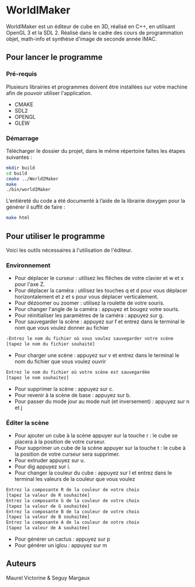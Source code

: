 # WorldIMaker

WorldIMaker est un éditeur de cube en 3D, réalisé en C++, en utilisant OpenGL 3 et la SDL 2. Réalisé dans le cadre des cours de programmation objet, math-info et synthèse d'image de seconde année IMAC.

## Pour lancer le programme

### Pré-requis 

Plusieurs librairies et programmes doivent être installées sur votre machine afin de pouvoir utiliser l'application. 

- CMAKE
- SDL2
- OPENGL 
- GLEW 

### Démarrage 

Télécharger le dossier du projet, dans le même répertoire faites les étapes suivantes : 

```bash
mkdir build
cd build
cmake ../WorldIMaker
make
./bin/worldIMaker
```
L’entièreté du code a été documenté à l’aide de la librairie doxygen pour la générer il suffit de faire : 

```bash
make html
```

## Pour utiliser le programme

Voici les outils nécessaires à l'utilisation de l'éditeur.

### Environnement 

- Pour déplacer le curseur : utilisez les flêches de votre clavier et w et x pour l'axe Z. 
- Pour déplacer la caméra : utilisez les touches q et d pour vous déplacer horizontalement et z et s pour vous déplacer verticalement.  
- Pour dézoomer ou zoomer : utilisez la roulette de votre souris. 
- Pour changer l'angle de la caméra : appuyez et bougez votre souris. 
- Pour réinitialiser les paramètres de la caméra : appuyez sur g. 
- Pour sauvegarder la scène : appuyez sur f et entrez dans le terminal le nom que vous voulez donner au fichier
```bash
-Entrez le nom du fichier où vous voulez sauvegarder votre scène
[tapez le nom du fichier souhaité]
``` 
- Pour charger une scène : appuyez sur v et entrez dans le terminal le nom du fichier que vous voulez ouvrir
```bash
Entrez le nom du fichier où votre scène est sauvegardée
[tapez le nom souhaitez]
``` 
- Pour supprimer la scène : appuyez sur c. 
- Pour revenir à la scène de base : appuyez sur b. 
- Pour passer du mode jour au mode nuit (et inversement) : appuyez sur n et j

### Éditer la scène

- Pour ajouter un cube à la scène appuyer sur la touche r : le cube se placera à la position de votre curseur. 
- Pour supprimer un cube de la scène appuyer sur la touche t : le cube à la position de votre curseur sera supprimer. 
- Pour extruder appuyez sur u. 
- Pour dig appuyez sur i. 
- Pour changer la couleur du cube : appuyez sur l et entrez dans le terminal les valeurs de la couleur que vous voulez
```bash
Entrez la composante R de la couleur de votre choix
[tapez la valeur de R souhaitée]
Entrez la composante G de la couleur de votre choix
[tapez la valeur de G souhaitée]
Entrez la composante B de la couleur de votre choix
[tapez la valeur de B souhaitée]
Entrez la composante A de la couleur de votre choix
[tapez la valeur de A souhaitée]
```
- Pour générer un cactus : appuyez sur p
- Pour générer un iglou : appuyez sur m

## Auteurs 
Maurel Victorine & Seguy Margaux